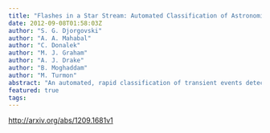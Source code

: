 ```yaml
---
title: "Flashes in a Star Stream: Automated Classification of Astronomical   Transient Events"
date: 2012-09-08T01:58:03Z
author: "S. G. Djorgovski"
author: "A. A. Mahabal"
author: "C. Donalek"
author: "M. J. Graham"
author: "A. J. Drake"
author: "B. Moghaddam"
author: "M. Turmon"
abstract: "An automated, rapid classification of transient events detected in the modern synoptic sky surveys is essential for their scientific utility and effective follow-up using scarce resources. This presents some unusual challenges: the data are sparse, heterogeneous and incomplete; evolving in time; and most of the relevant information comes not from the data stream itself, but from a variety of archival data and contextual information (spatial, temporal, and multi-wavelength). We are exploring a variety of novel techniques, mostly Bayesian, to respond to these challenges, using the ongoing CRTS sky survey as a testbed. The current surveys are already overwhelming our ability to effectively follow all of the potentially interesting events, and these challenges will grow by orders of magnitude over the next decade as the more ambitious sky surveys get under way. While we focus on an application in a specific domain (astrophysics), these challenges are more broadly relevant for event or anomaly detection and knowledge discovery in massive data streams."
featured: true
tags:
---
```

http://arxiv.org/abs/1209.1681v1